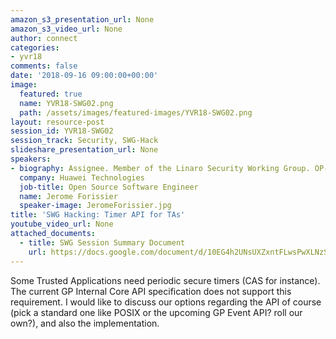 ```yaml
---
amazon_s3_presentation_url: None
amazon_s3_video_url: None
author: connect
categories:
- yvr18
comments: false
date: '2018-09-16 09:00:00+00:00'
image:
  featured: true
  name: YVR18-SWG02.png
  path: /assets/images/featured-images/YVR18-SWG02.png
layout: resource-post
session_id: YVR18-SWG02
session_track: Security, SWG-Hack
slideshare_presentation_url: None
speakers:
- biography: Assignee. Member of the Linaro Security Working Group. OP-TEE maintainer.
  company: Huawei Technologies
  job-title: Open Source Software Engineer
  name: Jerome Forissier
  speaker-image: JeromeForissier.jpg
title: 'SWG Hacking: Timer API for TAs'
youtube_video_url: None
attached_documents:
  - title: SWG Session Summary Document
    url: https://docs.google.com/document/d/10EG4h2UNsUXZxntFLwsPwXLNzSfmgMsHXU4y2MYKmH8/
---
```


Some Trusted Applications need periodic secure timers (CAS for instance). The current GP Internal Core API specification does not support this requirement. I would like to discuss our options regarding the API of course (pick a standard one like POSIX or the upcoming GP Event API? roll our own?), and also the implementation.